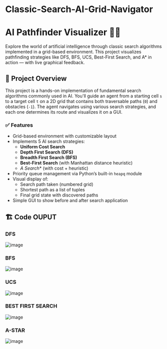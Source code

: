 ﻿# Classic-Search-AI-Grid-Navigator
 # AI Pathfinder Visualizer 🧭✨

Explore the world of artificial intelligence through classic search algorithms implemented in a grid-based environment. This project visualizes pathfinding strategies like DFS, BFS, UCS, Best-First Search, and A* in action — with live graphical feedback.

## 📌 Project Overview

This project is a hands-on implementation of fundamental search algorithms commonly used in AI. You'll guide an agent from a starting cell `s` to a target cell `t` on a 2D grid that contains both traversable paths (`0`) and obstacles (`-1`). The agent navigates using various search strategies, and each one determines its route and visualizes it on a GUI.

### ✅ Features

- Grid-based environment with customizable layout
- Implements 5 AI search strategies:
  - **Uniform Cost Search**
  - **Depth First Search (DFS)**
  - **Breadth First Search (BFS)**
  - **Best-First Search** (with Manhattan distance heuristic)
  - **A* Search** (with cost + heuristic)
- Priority queue management via Python’s built-in `heapq` module
- Visual display of:
  - Search path taken (numbered grid)
  - Shortest path as a list of tuples
  - Final grid state with discovered paths
- Simple GUI to show before and after search application

## 🏗️ Code OUPUT
### DFS
![image](https://github.com/user-attachments/assets/5fd01ab5-c373-4d63-b324-128b7d3b2a5f)
### BFS
![image](https://github.com/user-attachments/assets/8ed61851-39b6-46f4-a4ca-fe88e1ded322)
### UCS
![image](https://github.com/user-attachments/assets/6d6944ba-af63-4b81-9424-b45504a78fc5)
### BEST FIRST SEARCH
![image](https://github.com/user-attachments/assets/356a3f72-6625-4098-b5ed-ceaf21893b09)
### A-STAR
![image](https://github.com/user-attachments/assets/bfc39f33-8b87-4cc8-8de6-0dca70f5fbc5)







